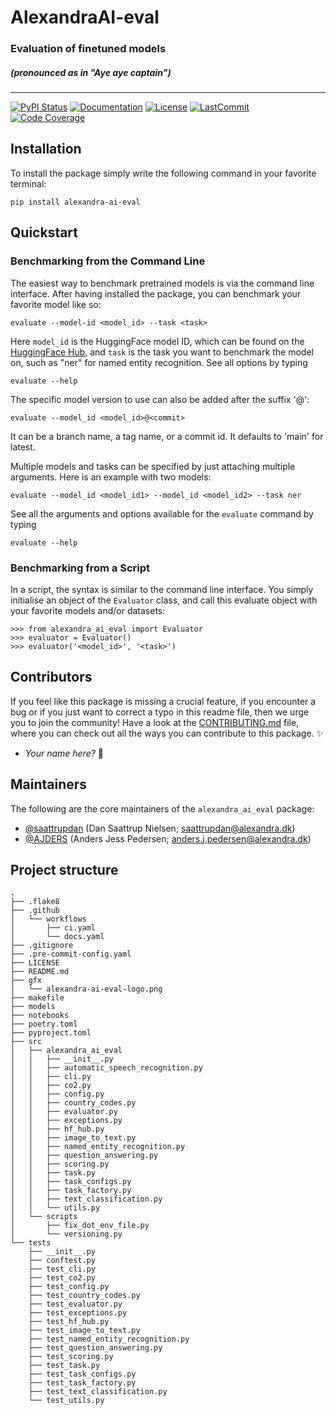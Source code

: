 # AlexandraAI-eval

### Evaluation of finetuned models

##### _(pronounced as in "Aye aye captain")_

______________________________________________________________________
[![PyPI Status](https://badge.fury.io/py/alexandra_ai_eval.svg)](https://pypi.org/project/alexandra_ai_eval/)
[![Documentation](https://img.shields.io/badge/docs-passing-green)](https://alexandrainst.github.io/AlexandraAI-eval/alexandra_ai_eval.html)
[![License](https://img.shields.io/github/license/alexandrainst/AlexandraAI-eval)](https://github.com/alexandrainst/AlexandraAI-eval/blob/main/LICENSE)
[![LastCommit](https://img.shields.io/github/last-commit/alexandrainst/AlexandraAI-eval)](https://github.com/alexandrainst/AlexandraAI-eval/commits/main)
[![Code Coverage](https://img.shields.io/badge/Coverage-78%25-yellowgreen.svg)](https://github.com/alexandrainst/AlexandraAI-eval/tree/main/tests)

## Installation

To install the package simply write the following command in your favorite terminal:

```
pip install alexandra-ai-eval
```

## Quickstart

### Benchmarking from the Command Line

The easiest way to benchmark pretrained models is via the command line interface. After
having installed the package, you can benchmark your favorite model like so:

```
evaluate --model-id <model_id> --task <task>
```

Here `model_id` is the HuggingFace model ID, which can be found on the [HuggingFace
Hub](https://huggingface.co/models), and `task` is the task you want to benchmark the
model on, such as "ner" for named entity recognition. See all options by typing

```
evaluate --help
```

The specific model version to use can also be added after the suffix '@':

```
evaluate --model_id <model_id>@<commit>
```

It can be a branch name, a tag name, or a commit id. It defaults to 'main' for latest.

Multiple models and tasks can be specified by just attaching multiple arguments. Here
is an example with two models:

```
evaluate --model_id <model_id1> --model_id <model_id2> --task ner
```

See all the arguments and options available for the `evaluate` command by typing

```
evaluate --help
```

### Benchmarking from a Script

In a script, the syntax is similar to the command line interface. You simply initialise
an object of the `Evaluator` class, and call this evaluate object with your favorite
models and/or datasets:

```
>>> from alexandra_ai_eval import Evaluator
>>> evaluator = Evaluator()
>>> evaluator('<model_id>', '<task>')
```

## Contributors

If you feel like this package is missing a crucial feature, if you encounter a bug or
if you just want to correct a typo in this readme file, then we urge you to join the
community! Have a look at the [CONTRIBUTING.md](./CONTRIBUTING.md) file, where you can
check out all the ways you can contribute to this package. :sparkles:

- _Your name here?_ :tada:

## Maintainers

The following are the core maintainers of the `alexandra_ai_eval` package:

- [@saattrupdan](https://github.com/saattrupdan) (Dan Saattrup Nielsen; saattrupdan@alexandra.dk)
- [@AJDERS](https://github.com/AJDERS) (Anders Jess Pedersen; anders.j.pedersen@alexandra.dk)

## Project structure

```
.
├── .flake8
├── .github
│   └── workflows
│       ├── ci.yaml
│       └── docs.yaml
├── .gitignore
├── .pre-commit-config.yaml
├── LICENSE
├── README.md
├── gfx
│   └── alexandra-ai-eval-logo.png
├── makefile
├── models
├── notebooks
├── poetry.toml
├── pyproject.toml
├── src
│   ├── alexandra_ai_eval
│   │   ├── __init__.py
│   │   ├── automatic_speech_recognition.py
│   │   ├── cli.py
│   │   ├── co2.py
│   │   ├── config.py
│   │   ├── country_codes.py
│   │   ├── evaluator.py
│   │   ├── exceptions.py
│   │   ├── hf_hub.py
│   │   ├── image_to_text.py
│   │   ├── named_entity_recognition.py
│   │   ├── question_answering.py
│   │   ├── scoring.py
│   │   ├── task.py
│   │   ├── task_configs.py
│   │   ├── task_factory.py
│   │   ├── text_classification.py
│   │   └── utils.py
│   └── scripts
│       ├── fix_dot_env_file.py
│       └── versioning.py
└── tests
    ├── __init__.py
    ├── conftest.py
    ├── test_cli.py
    ├── test_co2.py
    ├── test_config.py
    ├── test_country_codes.py
    ├── test_evaluator.py
    ├── test_exceptions.py
    ├── test_hf_hub.py
    ├── test_image_to_text.py
    ├── test_named_entity_recognition.py
    ├── test_question_answering.py
    ├── test_scoring.py
    ├── test_task.py
    ├── test_task_configs.py
    ├── test_task_factory.py
    ├── test_text_classification.py
    └── test_utils.py
```
